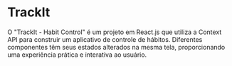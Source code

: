 # TrackIt

O "TrackIt - Habit Control" é um projeto em React.js que utiliza a Context API para construir um aplicativo de controle de hábitos. Diferentes componentes têm seus estados alterados na mesma tela, proporcionando uma experiência prática e interativa ao usuário.
